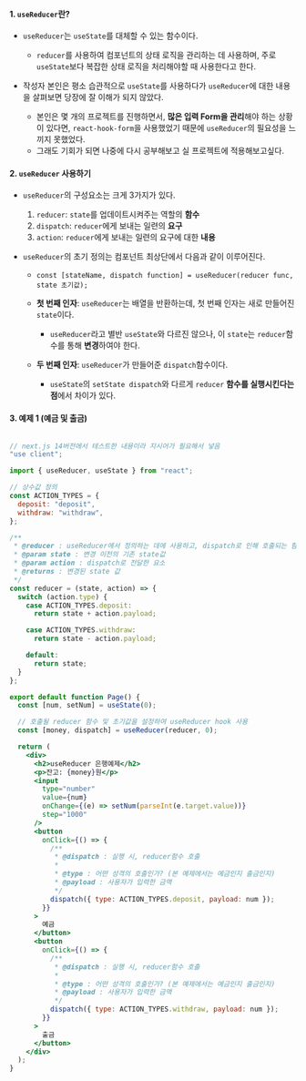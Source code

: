 
#### 1. `useReducer`란?

- `useReducer`는 `useState`를 대체할 수 있는 함수이다.
	- `reducer`를 사용하여 컴포넌트의 상태 로직을 관리하는 데 사용하며, 주로 `useState`보다 복잡한 상태 로직을 처리해야할 때 사용한다고 한다.
	
- 작성자 본인은 평소 습관적으로 `useState`를 사용하다가 `useReducer`에 대한 내용을 살펴보면 당장에 잘 이해가 되지 않았다.
	- 본인은 몇 개의 프로젝트를 진행하면서, **많은 입력 Form을 관리**해야 하는 상황이 있다면, `react-hook-form`을 사용했었기 때문에 `useReducer`의 필요성을 느끼지 못했었다.
	- 그래도 기회가 되면 나중에 다시 공부해보고 실 프로젝트에 적용해보고싶다.


#### 2. `useReducer` 사용하기

- `useReducer`의 구성요소는 크게 3가지가 있다.
	1. `reducer`: `state`를 업데이트시켜주는 역할의 **함수**
	2. `dispatch`: `reducer`에게 보내는 일련의 **요구**
	3. `action`: `reducer`에게 보내는 일련의 요구에 대한 **내용**

- `useReducer`의 초기 정의는 컴포넌트 최상단에서 다음과 같이 이루어진다.
	- `const [stateName, dispatch function] = useReducer(reducer func, state 초기값);`
	
	- **첫 번째 인자**: `useReducer`는 배열을 반환하는데, 첫 번째 인자는 새로 만들어진 `state`이다.
		- `useReducer`라고 별반 `useState`와 다르진 않으나, 이 `state`는 `reducer`함수를 통해 **변경**하여야 한다.

	- **두 번째 인자**: `useReducer`가 만들어준 `dispatch`함수이다.
		- `useState`의 `setState dispatch`와 다르게 `reducer` **함수를 실행시킨다는 점**에서 차이가 있다.


#### 3. 예제 1 (예금 및 출금)

```jsx

// next.js 14버전에서 테스트한 내용이라 지시어가 필요해서 넣음
"use client";

import { useReducer, useState } from "react";

// 상수값 정의
const ACTION_TYPES = {
  deposit: "deposit",
  withdraw: "withdraw",
};

/**
 * @reducer : useReducer에서 정의하는 데에 사용하고, dispatch로 인해 호출되는 함수
 * @param state : 변경 이전의 기존 state값
 * @param action : dispatch로 전달한 요소
 * @returns : 변경된 state 값
 */
const reducer = (state, action) => {
  switch (action.type) {
    case ACTION_TYPES.deposit:
      return state + action.payload;

    case ACTION_TYPES.withdraw:
      return state - action.payload;

    default:
      return state;
  }
};

export default function Page() {
  const [num, setNum] = useState(0);

  // 호출될 reducer 함수 및 초기값을 설정하여 useReducer hook 사용
  const [money, dispatch] = useReducer(reducer, 0);

  return (
    <div>
      <h2>useReducer 은행예제</h2>
      <p>잔고: {money}원</p>
      <input
        type="number"
        value={num}
        onChange={(e) => setNum(parseInt(e.target.value))}
        step="1000"
      />
      <button
        onClick={() => {
          /**
           * @dispatch : 실행 시, reducer함수 호출
           *
           * @type : 어떤 성격의 호출인가? (본 예제에서는 예금인지 출금인지)
           * @payload : 사용자가 입력한 금액
           */
          dispatch({ type: ACTION_TYPES.deposit, payload: num });
        }}
      >
        예금
      </button>
      <button
        onClick={() => {
          /**
           * @dispatch : 실행 시, reducer함수 호출
           *
           * @type : 어떤 성격의 호출인가? (본 예제에서는 예금인지 출금인지)
           * @payload : 사용자가 입력한 금액
           */
          dispatch({ type: ACTION_TYPES.withdraw, payload: num });
        }}
      >
        출금
      </button>
    </div>
  );
}

```